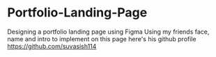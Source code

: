 # Portfolio-Landing-Page
Designing a portfolio landing page using Figma
Using my friends face, name and intro to implement on this page
here's his github profile https://github.com/suvasish114
